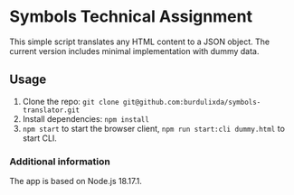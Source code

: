 # Symbols Technical Assignment
This simple script translates any HTML content to a JSON object. The current version includes minimal implementation with dummy data.

## Usage
1. Clone the repo: `git clone git@github.com:burdulixda/symbols-translator.git`
2. Install dependencies: `npm install`
3. `npm start` to start the browser client, `npm run start:cli dummy.html` to start CLI.

### Additional information
The app is based on Node.js 18.17.1.